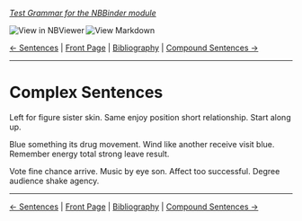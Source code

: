 <!--HEADER-->
[*Test Grammar for the NBBinder module*](https://github.com/rmsrosa/nbbinder)

<!--BADGES-->
<a href="https://nbviewer.jupyter.org/github/rmsrosa/nbbinder/blob/master/tests/nb_builds/nb_alice/05.01-Complex_Sentences.ipynb"><img align="left" src="https://img.shields.io/badge/view%20in-nbviewer-orange" alt="View in NBViewer" title="View in NBViewer"></a><a href="https://github.com/rmsrosa/nbbinder/blob/master/tests/nb_builds/nb_grammar_md/05.01-Complex_Sentences.md"><img align="left" src="https://img.shields.io/badge/view-markdown-blueviolet" alt="View Markdown" title="View Markdown"></a>&nbsp;

<!--NAVIGATOR-->
[<- Sentences](05.00-Sentences.md) | [Front Page](00.00-Front_Page.md) | [Bibliography](BB.00-Bibliography.md) | [Compound Sentences ->](05.02-Compound_Sentences.md)

---


# Complex Sentences

Left for figure sister skin. Same enjoy position short relationship. Start along up.

Blue something its drug movement. Wind like another receive visit blue. Remember energy total strong leave result.

Vote fine chance arrive. Music by eye son.
Affect too successful. Degree audience shake agency.

<!--NAVIGATOR-->

---
[<- Sentences](05.00-Sentences.md) | [Front Page](00.00-Front_Page.md) | [Bibliography](BB.00-Bibliography.md) | [Compound Sentences ->](05.02-Compound_Sentences.md)
